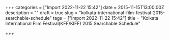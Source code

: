 +++
categories = ["Import 2022-11-22 15:42"]
date = 2015-11-15T13:00:00Z
description = ""
draft = true
slug = "kolkata-international-film-festival-2015-searchable-schedule"
tags = ["Import 2022-11-22 15:42"]
title = "Kolkata International Film Festival(KFF/KIFF) 2015 Searchable Schedule"

+++




